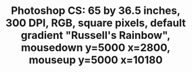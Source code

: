 ---
ee_id_thing: '4355'
site: '1'
type: '2'
inv_num: 2016-036
add_credit:
url: 2016-036-photoshop-cs
title: 'Photoshop CS: 65 by 36.5 inches, 300 DPI, RGB, square pixels, default gradient
  "Russell''s Rainbow", mousedown y=5000 x=2800, mouseup y=5000 x=10180'
year: '2016'
display_year: '2016'
medium: Chromogenic print
dims: 65 x 36.5 in
pitch:
ps:
live_url:
youtube:
related_code:
imgs: photoshop-cs-2016-036-full-database-JH.jpg
subheading:
download:
commission:
related:
layout: things-i-made
---